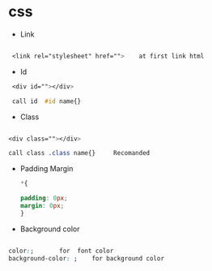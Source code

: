 # css

- Link
 ```css

  <link rel="stylesheet" href="">    at first link html

```

- Id
 ```css
  <div id=""></div>

  call id  #id name{}

```

- Class
```css

<div class=""></div>

call class .class name{}     Recomanded

```
- Padding Margin
  ```css
  *{

  padding: 0px;
  margin: 0px;
  }
  ```

- Background color
```css

color:;       for  font color
background-color: ;    for background color  

```
